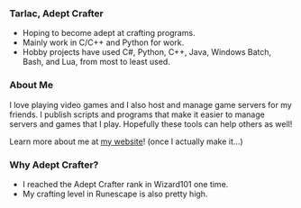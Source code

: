 ### Tarlac, Adept Crafter

- Hoping to become adept at crafting programs.
- Mainly work in C/C++ and Python for work.
- Hobby projects have used C#, Python, C++, Java, Windows Batch, Bash, 
  and Lua, from most to least used.

### About Me

I love playing video games and I also host and manage game servers for my 
friends. I publish scripts and programs that make it easier to manage servers 
and games that I play. Hopefully these tools can help others as well!

Learn more about me at [my website](https://tarlac-adept-crafter.github.io)! (once I actually make it...)

### Why Adept Crafter?

- I reached the Adept Crafter rank in Wizard101 one time.
- My crafting level in Runescape is also pretty high.
